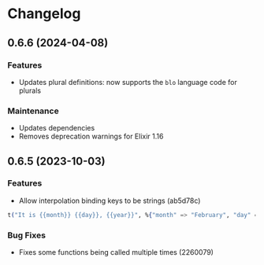 # Changelog

## 0.6.6 (2024-04-08)

### Features

* Updates plural definitions: now supports the `blo` language code for plurals

### Maintenance

* Updates dependencies
* Removes deprecation warnings for Elixir 1.16

## 0.6.5 (2023-10-03)

### Features

* Allow interpolation binding keys to be strings (ab5d78c)
```elixir
t("It is {{month}} {{day}}, {{year}}", %{"month" => "February", "day" => 3, year: 2023})
```

### Bug Fixes

* Fixes some functions being called multiple times (2260079)
